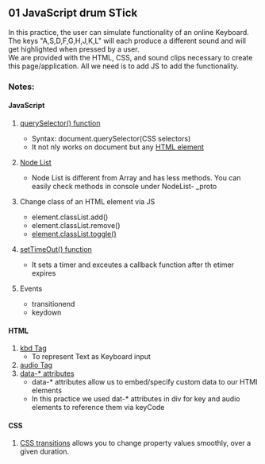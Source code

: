 ## 01 JavaScript drum STick
In this practice, the user can simulate functionality of an online Keyboard. The keys "A,S,D,F,G,H,J,K,L" will each produce a different sound and will get highlighted when pressed by a user.<br/>
We are provided with the HTML, CSS, and sound clips necessary to create this page/application. All we need is to add JS to add the functionality.

### Notes:
#### JavaScript
1. [querySelector() function](https://www.w3schools.com/jsref/met_document_queryselector.asp#:~:text=HTML%20DOM%20querySelector%20%28%29%20Method%201%20Definition%20and,attributes%2C%20values%20of%20attributes%2C%20etc.%20More%20items...%20)
    * Syntax:  document.querySelector(CSS selectors)
    * It not nly works on document but any [HTML element](https://www.w3schools.com/jsref/met_element_queryselector.asp)

2. [Node List](https://www.w3schools.com/js/js_htmldom_nodelist.asp)
    * Node List is different from Array and has less methods. You can easily check methods in console under NodeList- _proto

3. Change class of an HTML element via JS
    * element.classList.add()
    * element.classList.remove()
    * [element.classList.toggle()](https://www.w3schools.com/jsref/tryit.asp?filename=tryjsref_element_classlist_toggle)

4. [setTimeOut() function](https://www.javascripttutorial.net/javascript-bom/javascript-settimeout/#:~:text=The%20setTimeout%20%28%29%20is%20a%20method%20of%20the,The%20following%20illustrates%20the%20syntax%20of%20setTimeout%20%28%29%3A)
    * It sets a timer and exceutes a callback function after th etimer expires
5. Events 
    * transitionend
    * keydown

#### HTML
1. [kbd Tag](https://www.w3schools.com/Tags/tag_kbd.asp) 
    * To represent Text as Keyboard input
2. [audio Tag](https://www.w3schools.com/jsref/prop_audio_controls.asp)
3. [data-* attributes](https://www.w3schools.com/tags/att_global_data.asp)
    * data-* attributes allow us to embed/specify custom data to our HTMl elements
    * In this practice we used dat-* attributes in div for key and audio elements to reference them via keyCode

#### CSS
1. [CSS transitions](https://www.w3schools.com/css/css3_transitions.asp) allows you to change property values smoothly, over a given duration.